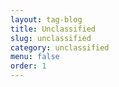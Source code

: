 ```yaml
---
layout: tag-blog
title: Unclassified
slug: unclassified
category: unclassified
menu: false
order: 1
---
```

